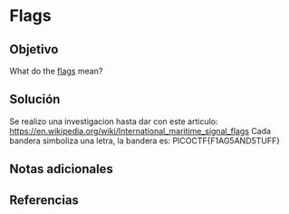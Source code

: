 # Flags 

## Objetivo
What do the [flags](https://jupiter.challenges.picoctf.org/static/fbeb5f9040d62b18878d199cdda2d253/flag.png) mean?

## Solución
Se realizo una investigacion hasta dar con este articulo: https://en.wikipedia.org/wiki/International_maritime_signal_flags
Cada bandera simboliza una letra, la bandera es: PICOCTF{F1AG5AND5TUFF}
## Notas adicionales


## Referencias